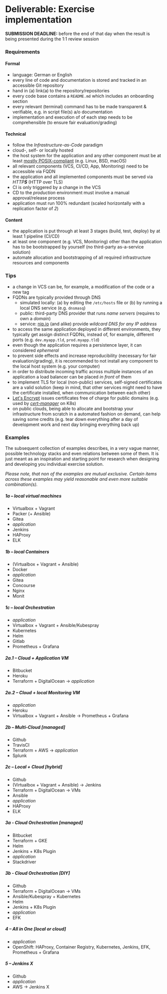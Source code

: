 Deliverable: Exercise implementation
====================================


__SUBMISSION DEADLINE:__ before the end of that day when the result is being presented during the 1:1 review session 


### Requirements

#### Formal

* language: German or English
* every line of code and documentation is stored and tracked in an accessible Git repository
* hand in (a) link(a) to the repository/repositories
* every code base contains a `README.md` which includes an onboarding section
* every relevant (terminal) command has to be made transparent & verifiable, e.g. in script file(s) a/o documentation
* implementation and execution of of each step needs to be comprehensible (to ensure fair evaluation/grading)


#### Technical

* follow the *Infrastructure-as-Code* paradigm
* cloud-, self- or locally hosted
* the host system for the application and any other component must be at least
  [mostly POSIX-compliant](https://en.wikipedia.org/wiki/POSIX#POSIX-oriented_operating_systems)
  (e.g. Linux, BSD, macOS)
* all relevant components (VCS, CI/CD, App, Monitoring) need to be accessible via FQDN
* the application and all implemented components must be served via _HTTP**S**_ (HTTP over TLS)
* CI is only triggered by a change in the VCS
* CD to the *production* environment must involve a manual approval/release process
* application must run 100% redundant (scaled horizontally with a replication factor of *2*)


#### Content

* the application is put through at least 3 stages (build, test, deploy) by at least 1 pipeline (CI/CD)
* at least one component (e.g. VCS, Monitoring) other than the application has to be bootstrapped by yourself (no
  third-party as-a-service solution)
* automate allocation and bootstrapping of all required infrastructure resources and components


### Tips

* a change in VCS can be, for example, a modification of the code or a new tag
* FQDNs are typically provided through DNS
    * simulated locally: (a) by editing the `/etc/hosts` file or (b) by running a local DNS service (e.g. `dnsmasq`)
    * public: third-party DNS provider that runs *name servers* (requires to own a *domain*)
    * service: [nip.io](https://nip.io/) (and alike) provide *wildcard DNS for any IP address*
* to access the same application deployed in different environments, they typically get assign distinct FQDNs, instead
  of, for example, different ports (e.g. `dev.myapp.tld`, `prod.myapp.tld`)
* even though the application requires a persistence layer, it can considered *ephemeral*
* to prevent side effects and increase reproducibility (necessary for fair evaluation/grading), it is recommended to not
  install any component to the local host system (e.g. your computer)
* in order to distribute incoming traffic across multiple instances of an application a load balancer can be
  placed *in front* of them
* to implement TLS for local (non-public) services, self-signed certificates are a valid solution (keep in mind, that
  other services might need to have the certificate installed, when communication between each other)
* [Let's Encrypt](https://letsencrypt.org/docs/) issues certificates free of charge for public domains (e.g. used by
  [*cert-manager*](https://github.com/jetstack/cert-manager) on K8s)
* on public clouds, being able to allocate and bootstrap your infrastructure from scratch in a automated fashion on
  demand, can help saving some credits (e.g. tear down everything after a day of development work and next day bringing
  everything back up)


### Examples

The subsequent collection of examples describes, in a very vague manner, possible technology stacks and even relations
between some of them. It is just meant as an inspiration and starting point for research when designing and developing
you individual exercise solution.

*Please note, that non of the examples are mutual exclusive. Certain items across these examples may yield reasonable
and even more suitable combination(s).*


##### 1a – local virtual machines

* Virtualbox + Vagrant
* Packer (+ Ansible)
* Gitea
* *application*
* Jenkins
* HAProxy
* ELK


##### 1b – local Containers

* (Virtualbox + Vagrant + Ansible)
* Docker
* *application*
* Gitea
* Concourse
* Nginx
* Monit


##### 1c – local Orchestration

* *application*
* Virtualbox + Vagrant + Ansible/Kubespray
* Kubernetes
* Helm
* Gitlab
* Prometheus + Grafana


##### 2a.1 – Cloud + Application VM

* Bitbucket
* Heroku
* Terraform + DigitalOcean -> *application*


##### 2a.2 – Cloud + local Monitoring VM

* *application*
* Heroku
* Virtualbox + Vagrant + Ansible -> Prometheus + Grafana


##### 2b – Multi-Cloud [managed]

* Github
* TravisCI
* Terraform + AWS -> *application*
* Splunk


##### 2c – Local + Cloud [hybrid]

* Github
* (Virtualbox + Vagrant + Ansible) -> Jenkins
* Terraform + DigitalOcean -> VMs
* Ansible
* *application*
* HAProxy
* ELK


##### 3a - Cloud Orchestration [managed]

* Bitbucket
* Terraform + GKE
* Helm
* Jenkins + K8s Plugin
* *application*
* Stackdriver


##### 3b - Cloud Orchestration [DIY]

* Github
* Terraform + DigitalOcean -> VMs
* Ansible/Kubespray + Kubernetes
* Helm
* Jenkins + K8s Plugin
* *application*
* EFK


##### 4 – All in One [local or cloud]

* *application*
* OpenShift: HAProxy, Container Registry, Kubernetes, Jenkins, EFK, Prometheus + Grafana


##### 5 – Jenkins X

* Github
* *application*
* AWS -> Jenkins X
